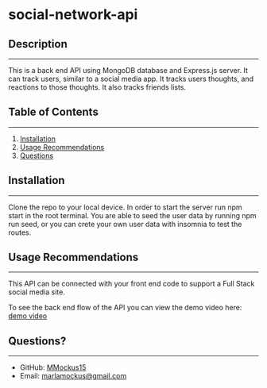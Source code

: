 # social-network-api

## Description
---
This is a back end API using MongoDB database and Express.js server. It can track users, similar to a social media app. It tracks users thoughts, and reactions to those thoughts. It also tracks friends lists.

 ## Table of Contents
  ---
  1. [Installation](#installation)
  1. [Usage Recommendations](#usage-recommendations)
  1. [Questions](#Questions)

## Installation
---
Clone the repo to your local device. In order to start the server run npm start in the root terminal. You are able to seed the user data by running npm run seed, or you can crete your own user data with insomnia to test the routes. 

## Usage Recommendations
---
This API can be connected with your front end code to support a Full Stack social media site.

To see the back end flow of the API you can view the demo video here: [demo video](https://drive.google.com/file/d/1-jXaK6t7DZMDQ9rsXIfvicJlm2yfhKnl/view)

  ## Questions?
  ---
  - GitHub: [MMockus15](https://github.com/MMockus15)
  - Email: [marlamockus@gmail.com](marlamockus@gmail.com) 

